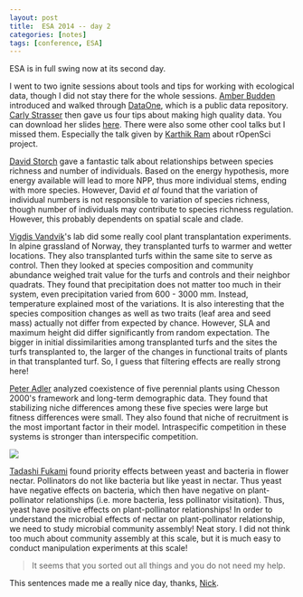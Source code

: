 ```yaml
---
layout: post
title:  ESA 2014 -- day 2
categories: [notes]
tags: [conference, ESA]
---
```

ESA is in full swing now at its second day. 

I went to two ignite sessions about tools and tips for working with ecological data, though I did not stay there for the whole sessions. [Amber Budden](https://www.dataone.org/organization/executive-team/amber-budden) introduced and walked through [DataOne](https://www.dataone.org/), which is a public data repository. [Carly Strasser](http://carlystrasser.net/) then gave us four tips about making high quality data. You can download her slides [here](http://www.slideshare.net/carlystrasser). There were also some other cool talks but I missed them. Especially the talk given by [Karthik Ram](https://twitter.com/_inundata) about rOpenSci project.

[David Storch](http://www.cts.cuni.cz/~storch/) gave a fantastic talk about relationships between species richness and number of individuals. Based on the energy hypothesis, more energy available will lead to more NPP, thus more individual stems, ending with more species. However, David *et al* found that the variation of individual numbers is not responsible to variation of species richness, though number of individuals may contribute to species richness regulation. However, this probably  dependents on spatial scale and clade.

[Vigdis Vandvik](http://www.uib.no/persons/Vigdis.Vandvik)'s lab did some really cool plant transplantation experiments. In alpine grassland of Norway, they transplanted turfs to warmer and wetter locations. They also transplanted turfs within the same site to serve as control. Then they looked at species composition and community abundance weighed trait value for the turfs and controls and their neighbor quadrats. They found that precipitation does not matter too much in their system, even precipitation varied from 600 - 3000 mm. Instead, temperature explained most of the variations. It is also interesting that the species composition changes as well as two traits (leaf area and seed mass) actually not differ from expected by chance. However, SLA and maximum height did differ significantly from random expectation. The bigger in initial dissimilarities among transplanted turfs and the sites the turfs transplanted to, the larger of the changes in functional traits of plants in that transplanted turf. So, I guess that filtering effects are really strong here!

[Peter Adler](http://www.cnr.usu.edu/htm/facstaff/memberID=749) analyzed coexistence of five perennial plants using Chesson 2000's framework and long-term demographic data. They found that stabilizing niche differences among these five species were large but fitness differences were small. They also found that niche of recruitment is the most important factor in their model. Intraspecific competition in these systems is stronger than interspecific competition. 

![](http://i.imgur.com/nD78E6E.png)

[Tadashi Fukami](http://web.stanford.edu/~fukamit/index.html) found priority effects between yeast and bacteria in flower nectar. Pollinators do not like bacteria but like yeast in nectar. Thus yeast have negative effects on bacteria, which then have negative on plant-pollinator relationships (i.e. more bacteria, less pollinator visitation). Thus, yeast have positive effects on plant-pollinator relationships! In order to understand the microbial effects of nectar on plant-pollinator relationship, we need to study microbial community assembly! Neat story. I did not think too much about community assembly at this scale, but it is much easy to conduct manipulation experiments at this scale!

>It seems that you sorted out all things and you do not need my help.

This sentences made me a really nice day, thanks, [Nick](http://www.uvm.edu/~ngotelli/homepage.html).